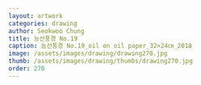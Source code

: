```yaml
---
layout: artwork 
categories: drawing 
author: Seokwoo Chung 
title: 능선풍경 No.19 
caption: 능선풍경 No.19_oil on oil paper_32×24㎝_2018 
image: /assets/images/drawing/drawing270.jpg 
thumb: /assets/images/drawing/thumbs/drawing270.jpg 
order: 270 
---
```

